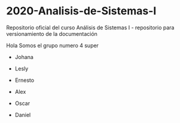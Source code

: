 # 2020-Analisis-de-Sistemas-I
Repositorio oficial del curso Análisis de Sistemas I - repositorio para versionamiento de la documentación

Hola Somos el grupo numero 4 super


* Johana

* Lesly

* Ernesto

* Alex

* Oscar

* Daniel
